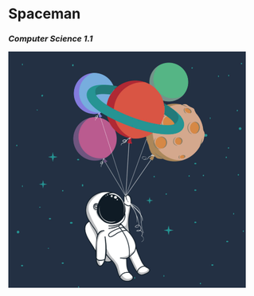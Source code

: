 # Spaceman
### *Computer Science 1.1*

<img src="https://github.com/jayceazua/spaceman/blob/master/spaceman_cs1.1.png">
